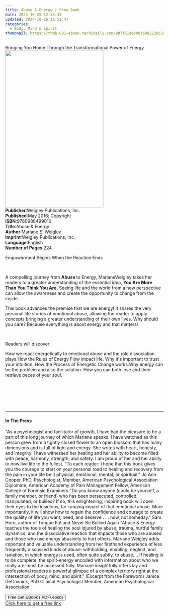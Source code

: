 ```yaml
---
title: Abuse & Energy | Free Book
date: 2024-10-25 12:35:35
updated: 2024-10-26 11:51:47
categories:
  - Body, Mind & Spirit
thumbnail: https://thmb-001-ebook.techidaily.com/987f61deb08ab892228c29d352adb1d7ff344e5f51862f821bde1aecad2f06f0.jpg
---
```

<main id="book-container">
  <div class="flex flex-col">
    <div class="book-brief flex-1 py-6 px-4 sm:p-6 md:py-10 md:px-8">
      <!-- brief-->
      <div class="book-brief-main">
        Bringing You Home Through the Transformational Power of Energy
      </div>
    </div>
    <div
      class="book-meta-info flex-1 grid gap-4 col-start-1 col-end-3 row-start-1 sm:mb-6 sm:grid-cols-4 lg:gap-6 lg:col-start-2 lg:row-end-6 lg:row-span-6 lg:mb-0"
    >
      <div
        class="book-meta-info-left place-content-center mt-4 p-4 text-sm leading-6 col-start-2 col-span-2 dark:text-slate-400"
      >
        <img
          class="w-full h-500 object-cover rounded-lg sm:h-255 sm:col-span-2 lg:col-span-full"
          src="https://img-001-ebook.techidaily.com/d1e9140e5f83f18f28199def605db9503838f34c020385f27b03b8e510528cb8.jpg"
          alt=""
          width="312"
          height="500"
        />
      </div>
      <div
        class="book-meta-info-right mt-2 col-start-1 row-start-2 col-span-3 self-center"
      >
        <!-- meta data  -->
        <div class="flex flex-col px-4 md:px-8">
          <div class="flex-1">
            <strong>Publisher</strong>:<span class="px-2"
              >Weigley Publications, Inc.</span
            >
          </div>
          <div class="flex-1">
            <strong>Published</strong>:<span class="px-2"
              >May 2016; Copyright</span
            >
          </div>
          <div class="flex-1">
            <strong>ISBN</strong>:<span class="px-2">9780988499010</span>
          </div>
          <div class="flex-1">
            <strong>Title</strong>:<span class="px-2">Abuse &amp; Energy</span>
          </div>
          <div class="flex-1">
            <strong>Author</strong>:<span class="px-2">Mariane E. Weigley</span>
          </div>
          <div class="flex-1">
            <strong>Imprint</strong>:<span class="px-2"
              >Weigley Publications, Inc.</span
            >
          </div>
          <div class="flex-1">
            <strong>Language</strong>:<span class="px-2">English</span>
          </div>
          <div class="flex-1">
            <strong>Number of Pages</strong>:<span class="px-2">224</span>
          </div>
        </div>
      </div>
    </div>
    <div class="book-description flex-1 py-6 px-4 sm:p-6 md:py-10 md:px-8">
      <div class="book-description-main">
        <div accordion-content="" id="description">
          <p>Empowerment Begins When the Reaction Ends</p>
          <p>&nbsp;</p>
          <p>
            A compelling journey from <strong>Abuse </strong>to Energy,
            MarianeWeigley takes her readers to a greater understanding of the
            essential idea,
            <strong>You Are More Than You Think You Are.&nbsp;</strong>Seeing
            life and the world from a new perspective can allow the awareness
            and create the opportunity to change from the inside.
          </p>
          <p>
            This book advances the premise that we are energy! It shares the
            very personal life stories of emotional abuse, allowing the reader
            to apply concepts bringing a greater understanding of their own
            lives. Why should you care? Because everything is about energy and
            that matters!&nbsp;
          </p>
          <p>&nbsp;</p>
          <p>Readers will discover:&nbsp;</p>
          How we react energetically to emotional abuse and the role
          dissociation plays.How the Rules of Energy Flow impact life.&nbsp;Why
          it's important to trust your intuition.&nbsp;How the Process of
          Energetic Change works.Why energy can be the problem and also the
          solution.&nbsp;How you can both lose and then retrieve peces of your
          soul.&nbsp;&nbsp;
          <p>&nbsp;</p>
          <p>&nbsp;</p>
          <p>&nbsp;</p>
        </div>
        <div class="accordion-fader"></div>
      </div>
    </div>
    <div class="book-excerpts flex-1 py-6 px-4 sm:p-6 md:py-10 md:px-8">
      <!-- excerpts-->
      <div class="book-excerpts-main">
        <hr />
        <h4 class="placeholder placeholder-heading">
          <span>In The Press</span>
        </h4>
        <p></p>
        <p>
          "As a psychologist and facilitator of growth, I have had the pleasure
          to be a part of this long journey of which Mariane speaks. I have
          watched as this person grew from a tightly closed flower to an open
          blossom that has many dimensions and is full of light and energy. She
          writes with heart, honesty, and integrity. I have witnessed her
          healing and her ability to become filled with peace, harmony,
          strength, and safety. I am proud of her and her ability to now live
          life to the fullest. "To each reader: I hope that this book gives you
          the courage to start on your personal road to healing and recovery
          from the pain in your life be it physical, emotional, mental, or
          spiritual." Jo Ann Cooper, PhD, Psychologist, Member, American
          Psychological Association Diplomate, American Academy of Pain
          Management Fellow, American College of Forensic Examiners "Do you know
          anyone (could be yourself, a family member, or friend) who has been
          persecuted, controlled, manipulated, or bullied? If so, this
          enlightening, inspiring book will open their eyes to the insidious,
          far-ranging impact of that emotional abuse. More importantly, it will
          show how to regain the confidence and courage to create the quality of
          life you want, need, and deserve . . . now, not someday." Sam Horn,
          author of Tongue Fu! and Never Be Bullied Again "Abuse &amp; Energy
          teaches the tools of healing the soul injured by abuse, trauma,
          hurtful family dynamics, and the dissociative reaction that impacts
          those who are abused and those who use energy abusively to hurt
          others. Mariane Weigley adds important and valuable understanding from
          her firsthand experience of less frequently discussed kinds of abuse:
          withholding, enabling, neglect, and isolation, in which energy is
          used, often quite subtly, to abuse.... If healing is to be complete,
          the spirit-energy encoded with information about who we really
          are-must be accessed fully. Mariane insightfully offers lay and
          professional readers a powerful glimpse of a complex territory right
          at the intersection of body, mind, and spirit." (Excerpt from the
          Foreword) Janice DeCovnick, PhD Clinical Psychologist Member, American
          Psychological Association
        </p>
        <p></p>
      </div>
    </div>
    <div
      class="book-about-author flex-1 py-6 px-4 sm:p-6 md:py-10 md:px-8"
    ></div>
    <div class="book-free-get flex-1 py-6 px-4 sm:p-6 md:py-10 md:px-8">
      <button
        id="btn-free-get"
        class="bg-blue-500 hover:bg-blue-700 text-white font-bold py-2 px-4 rounded"
      >
        Free Get EBook (.PDF/.epub)
      </button>
      <div id="countdown-display" class="px-2 text-lg mt-2"></div>
      <a
        id="free-link"
        class="hidden bg-blue-500 hover:bg-blue-700 text-white font-bold py-2 px-4 rounded"
        href="https://www.ebooks.com/en-us/book/209866190/abuse-energy/mariane-e-weigley/"
        target="_blank"
        >Click here to get a free link</a
      >
    </div>
    <script>
      let countdownTime = 0;
      let countdownInterval = null;
      document
        .getElementById('btn-free-get')
        .addEventListener('click', startCountdown);
      function startCountdown() {
        countdownTime = new Date().getTime() + 60000 * 3;
        countdownInterval = setInterval(updateCountdown, 1000);
        document.getElementById('btn-free-get').disabled = true;
        document
          .getElementById('btn-free-get')
          .classList.add('bg-gray-500', 'cursor-not-allowed');
      }
      function updateCountdown() {
        let currentTime = new Date().getTime();
        let timeLeft = countdownTime - currentTime;
        let secondsLeft = Math.floor(timeLeft / 1000);
        document.getElementById('countdown-display').innerHTML =
          `Remaining time: ${secondsLeft} seconds.`;
        if (secondsLeft <= 0) {
          clearInterval(countdownInterval);
          document.getElementById('btn-free-get').classList.add('hidden');
          document.getElementById('free-link').classList.remove('hidden');
          document.getElementById('countdown-display').innerHTML = '';
        }
      }
    </script>
  </div>
</main>
